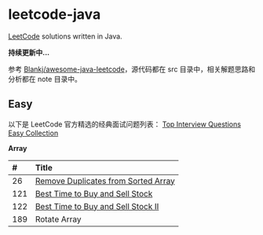 # leetcode-java

[LeetCode][leetcode] solutions written in Java.

**持续更新中...**

参考 [Blankj/awesome-java-leetcode][blankj]，源代码都在 src 目录中，相关解题思路和分析都在 note 目录中。

## Easy

以下是 LeetCode 官方精选的经典面试问题列表：
[Top Interview Questions Easy Collection][easy]

**Array**

| #    | Title                                       |
| :--- | :------------------------------------------ |
| 26   | [Remove Duplicates from Sorted Array][026]  |
| 121  | [Best Time to Buy and Sell Stock][121]      |
| 122  | [Best Time to Buy and Sell Stock II][122]   |
| 189  | Rotate Array                                |



[leetcode]: https://leetcode.com/problemset/all/
[blankj]: https://github.com/Blankj/awesome-java-leetcode
[easy]: https://leetcode.com/explore/interview/card/top-interview-questions-easy/

[026]: https://github.com/andavid/leetcode-java/blob/master/note/026/README.md
[121]: https://github.com/andavid/leetcode-java/blob/master/note/121/README.md
[122]: https://github.com/andavid/leetcode-java/blob/master/note/122/README.md

